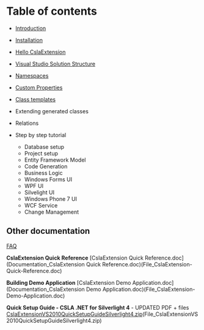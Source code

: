 # Table of contents

* [Introduction](Introduction)
* [Installation](Installation)
* [Hello CslaExtension](Hello-CslaExtension)
* [Visual Studio Solution Structure](Visual-Studio-Solution-Structure)
* [Namespaces](Namespaces)
* [Custom Properties](Custom-Properties)
* [Class templates](Class-templates)
* Extending generated classes
* Relations

* Step by step tutorial 
	* Database setup
	* Project setup
	* Entity Framework Model
	* Code Generation
	* Business Logic
	* Windows Forms UI
	* WPF UI
	* Silvelight UI
	* Windows Phone 7 UI
	* WCF Service
	* Change Management



## Other documentation

[FAQ](FAQ)

**CslaExtension Quick Reference**
[CslaExtension Quick Reference.doc](Documentation_CslaExtension Quick Reference.doc)(File_CslaExtension-Quick-Reference.doc)

**Building Demo Application**
[CslaExtension Demo Application.doc](Documentation_CslaExtension Demo Application.doc)(File_CslaExtension-Demo-Application.doc)

**Quick Setup Guide - CSLA .NET for Silverlight 4** - UPDATED PDF + files
[CslaExtensionVS2010QuickSetupGuideSilverlight4.zip](Documentation_CslaExtensionVS2010QuickSetupGuideSilverlight4.zip)(File_CslaExtensionVS2010QuickSetupGuideSilverlight4.zip)

